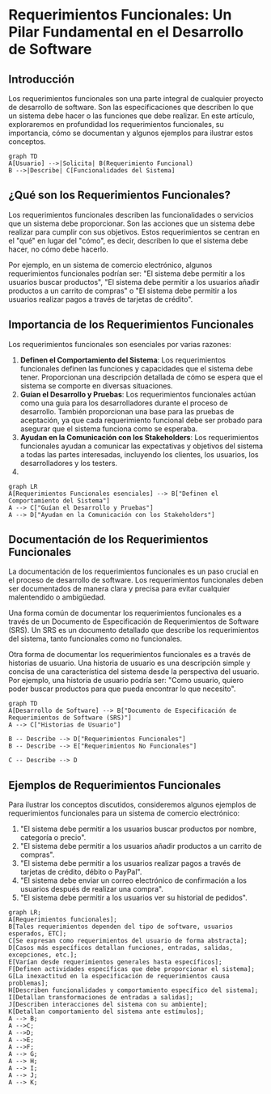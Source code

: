 # Requerimientos Funcionales: Un Pilar Fundamental en el Desarrollo de Software

## Introducción

Los requerimientos funcionales son una parte integral de cualquier proyecto de desarrollo de software. Son las especificaciones que describen lo que un sistema debe hacer o las funciones que debe realizar. En este artículo, exploraremos en profundidad los requerimientos funcionales, su importancia, cómo se documentan y algunos ejemplos para ilustrar estos conceptos.

```mermaid
graph TD
A[Usuario] -->|Solicita| B(Requerimiento Funcional)
B -->|Describe| C[Funcionalidades del Sistema]
```

## ¿Qué son los Requerimientos Funcionales?

Los requerimientos funcionales describen las funcionalidades o servicios que un sistema debe proporcionar. Son las acciones que un sistema debe realizar para cumplir con sus objetivos. Estos requerimientos se centran en el "qué" en lugar del "cómo", es decir, describen lo que el sistema debe hacer, no cómo debe hacerlo.

Por ejemplo, en un sistema de comercio electrónico, algunos requerimientos funcionales podrían ser: "El sistema debe permitir a los usuarios buscar productos", "El sistema debe permitir a los usuarios añadir productos a un carrito de compras" o "El sistema debe permitir a los usuarios realizar pagos a través de tarjetas de crédito".

## Importancia de los Requerimientos Funcionales

Los requerimientos funcionales son esenciales por varias razones:

1. **Definen el Comportamiento del Sistema**: Los requerimientos funcionales definen las funciones y capacidades que el sistema debe tener. Proporcionan una descripción detallada de cómo se espera que el sistema se comporte en diversas situaciones.
2. **Guían el Desarrollo y Pruebas**: Los requerimientos funcionales actúan como una guía para los desarrolladores durante el proceso de desarrollo. También proporcionan una base para las pruebas de aceptación, ya que cada requerimiento funcional debe ser probado para asegurar que el sistema funciona como se esperaba.
3. **Ayudan en la Comunicación con los Stakeholders**: Los requerimientos funcionales ayudan a comunicar las expectativas y objetivos del sistema a todas las partes interesadas, incluyendo los clientes, los usuarios, los desarrolladores y los testers.
4. 

```mermaid
graph LR
A[Requerimientos Funcionales esenciales] --> B["Definen el Comportamiento del Sistema"]
A --> C["Guían el Desarrollo y Pruebas"]
A --> D["Ayudan en la Comunicación con los Stakeholders"]
```

## Documentación de los Requerimientos Funcionales

La documentación de los requerimientos funcionales es un paso crucial en el proceso de desarrollo de software. Los requerimientos funcionales deben ser documentados de manera clara y precisa para evitar cualquier malentendido o ambigüedad.

Una forma común de documentar los requerimientos funcionales es a través de un Documento de Especificación de Requerimientos de Software (SRS). Un SRS es un documento detallado que describe los requerimientos del sistema, tanto funcionales como no funcionales.

Otra forma de documentar los requerimientos funcionales es a través de historias de usuario. Una historia de usuario es una descripción simple y concisa de una característica del sistema desde la perspectiva del usuario. Por ejemplo, una historia de usuario podría ser: "Como usuario, quiero poder buscar productos para que pueda encontrar lo que necesito".

```mermaid
graph TD
A[Desarrollo de Software] --> B["Documento de Especificación de Requerimientos de Software (SRS)"]
A --> C["Historias de Usuario"]

B -- Describe --> D["Requerimientos Funcionales"]
B -- Describe --> E["Requerimientos No Funcionales"]

C -- Describe --> D
```

## Ejemplos de Requerimientos Funcionales

Para ilustrar los conceptos discutidos, consideremos algunos ejemplos de requerimientos funcionales para un sistema de comercio electrónico:

1. "El sistema debe permitir a los usuarios buscar productos por nombre, categoría o precio".
2. "El sistema debe permitir a los usuarios añadir productos a un carrito de compras".
3. "El sistema debe permitir a los usuarios realizar pagos a través de tarjetas de crédito, débito o PayPal".
4. "El sistema debe enviar un correo electrónico de confirmación a los usuarios después de realizar una compra".
5. "El sistema debe permitir a los usuarios ver su historial de pedidos".

```mermaid
graph LR;
A[Requerimientos funcionales];
B[Tales requerimientos dependen del tipo de software, usuarios esperados, ETC];
C[Se expresan como requerimientos del usuario de forma abstracta];
D[Casos más específicos detallan funciones, entradas, salidas, excepciones, etc.];
E[Varían desde requerimientos generales hasta específicos];
F[Definen actividades específicas que debe proporcionar el sistema];
G[La inexactitud en la especificación de requerimientos causa problemas];
H[Describen funcionalidades y comportamiento específico del sistema];
I[Detallan transformaciones de entradas a salidas];
J[Describen interacciones del sistema con su ambiente];
K[Detallan comportamiento del sistema ante estímulos];
A --> B;
A -->C;
A -->D;
A -->E;
A -->F;
A --> G;
A --> H;
A --> I;
A --> J;
A --> K;
```